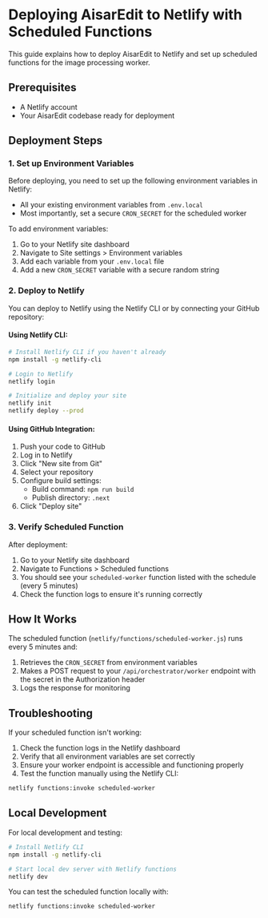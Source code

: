 # Deploying AisarEdit to Netlify with Scheduled Functions

This guide explains how to deploy AisarEdit to Netlify and set up scheduled functions for the image processing worker.

## Prerequisites

- A Netlify account
- Your AisarEdit codebase ready for deployment

## Deployment Steps

### 1. Set up Environment Variables

Before deploying, you need to set up the following environment variables in Netlify:

- All your existing environment variables from `.env.local`
- Most importantly, set a secure `CRON_SECRET` for the scheduled worker

To add environment variables:
1. Go to your Netlify site dashboard
2. Navigate to Site settings > Environment variables
3. Add each variable from your `.env.local` file
4. Add a new `CRON_SECRET` variable with a secure random string

### 2. Deploy to Netlify

You can deploy to Netlify using the Netlify CLI or by connecting your GitHub repository:

#### Using Netlify CLI:

```bash
# Install Netlify CLI if you haven't already
npm install -g netlify-cli

# Login to Netlify
netlify login

# Initialize and deploy your site
netlify init
netlify deploy --prod
```

#### Using GitHub Integration:

1. Push your code to GitHub
2. Log in to Netlify
3. Click "New site from Git"
4. Select your repository
5. Configure build settings:
   - Build command: `npm run build`
   - Publish directory: `.next`
6. Click "Deploy site"

### 3. Verify Scheduled Function

After deployment:

1. Go to your Netlify site dashboard
2. Navigate to Functions > Scheduled functions
3. You should see your `scheduled-worker` function listed with the schedule (every 5 minutes)
4. Check the function logs to ensure it's running correctly

## How It Works

The scheduled function (`netlify/functions/scheduled-worker.js`) runs every 5 minutes and:

1. Retrieves the `CRON_SECRET` from environment variables
2. Makes a POST request to your `/api/orchestrator/worker` endpoint with the secret in the Authorization header
3. Logs the response for monitoring

## Troubleshooting

If your scheduled function isn't working:

1. Check the function logs in the Netlify dashboard
2. Verify that all environment variables are set correctly
3. Ensure your worker endpoint is accessible and functioning properly
4. Test the function manually using the Netlify CLI:

```bash
netlify functions:invoke scheduled-worker
```

## Local Development

For local development and testing:

```bash
# Install Netlify CLI
npm install -g netlify-cli

# Start local dev server with Netlify functions
netlify dev
```

You can test the scheduled function locally with:

```bash
netlify functions:invoke scheduled-worker
```
